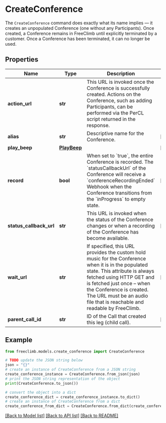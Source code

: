 # CreateConference

The `CreateConference` command does exactly what its name implies — it creates an unpopulated Conference (one without any Participants). Once created, a Conference remains in FreeClimb until explicitly terminated by a customer. Once a Conference has been terminated, it can no longer be used.

## Properties

Name | Type | Description | Notes
------------ | ------------- | ------------- | -------------
**action_url** | **str** |  This URL is invoked once the Conference is successfully created. Actions on the Conference, such as adding Participants, can be performed via the PerCL script returned in the response.  | 
**alias** | **str** | Descriptive name for the Conference.  | [optional] 
**play_beep** | [**PlayBeep**](PlayBeep.md) |  | [optional] 
**record** | **bool** | When set to &#x60;true&#x60;, the entire Conference is recorded. The &#x60;statusCallbackUrl&#x60; of the Conference will receive a &#x60;conferenceRecordingEnded&#x60; Webhook when the Conference transitions from the &#x60;inProgress&#x60; to empty state. | [optional] 
**status_callback_url** | **str** | This URL is invoked when the status of the Conference changes or when a recording of the Conference has become available. | [optional] 
**wait_url** | **str** | If specified, this URL provides the custom hold music for the Conference when it is in the populated state. This attribute is always fetched using HTTP GET and is fetched just once – when the Conference is created. The URL must be an audio file that is reachable and readable by FreeClimb. | [optional] 
**parent_call_id** | **str** | ID of the Call that created this leg (child call). | [optional] 

## Example

```python
from freeclimb.models.create_conference import CreateConference

# TODO update the JSON string below
json = "{}"
# create an instance of CreateConference from a JSON string
create_conference_instance = CreateConference.from_json(json)
# print the JSON string representation of the object
print(CreateConference.to_json())

# convert the object into a dict
create_conference_dict = create_conference_instance.to_dict()
# create an instance of CreateConference from a dict
create_conference_from_dict = CreateConference.from_dict(create_conference_dict)
```
[[Back to Model list]](../README.md#documentation-for-models) [[Back to API list]](../README.md#documentation-for-api-endpoints) [[Back to README]](../README.md)


